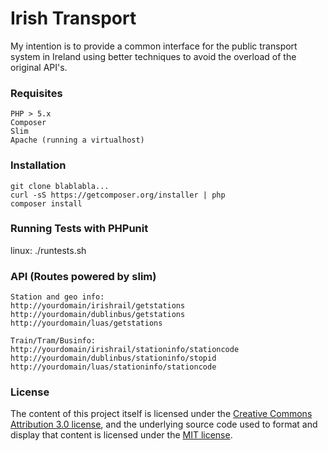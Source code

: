 # Irish Transport

<p>My intention is to provide a common interface for the public transport system in Ireland using better techniques to avoid the overload of the original API's.</p>


### Requisites

```
PHP > 5.x
Composer
Slim
Apache (running a virtualhost)
```

### Installation

```
git clone blablabla...
curl -sS https://getcomposer.org/installer | php
composer install
```

### Running Tests with PHPunit
linux: ./runtests.sh

### API (Routes powered by slim)

```
Station and geo info:
http://yourdomain/irishrail/getstations
http://yourdomain/dublinbus/getstations
http://yourdomain/luas/getstations

Train/Tram/Businfo:
http://yourdomain/irishrail/stationinfo/stationcode
http://yourdomain/dublinbus/stationinfo/stopid
http://yourdomain/luas/stationinfo/stationcode
```

### License

The content of this project itself is licensed under the
[Creative Commons Attribution 3.0 license](http://creativecommons.org/licenses/by/3.0/us/deed.en_US),
and the underlying source code used to format and display that content
is licensed under the [MIT license](http://opensource.org/licenses/mit-license.php).


